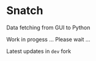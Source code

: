 # Snatch
Data fetching from GUI to Python

Work in progess ...
Please wait ...

Latest updates in `dev` fork
